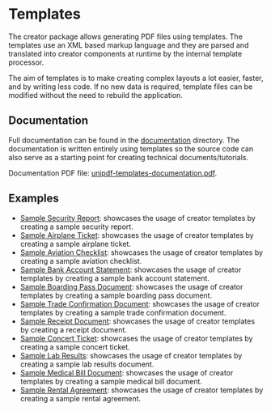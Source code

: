 # Templates

The creator package allows generating PDF files using templates. The templates
use an XML based markup language and they are parsed and translated into
creator components at runtime by the internal template processor.

The aim of templates is to make creating complex layouts a lot easier, faster,
and by writing less code. If no new data is required, template files can be
modified without the need to rebuild the application.

## Documentation

Full documentation can be found in the [documentation](documentation) directory.
The documentation is written entirely using templates so the source code can also serve as a
starting point for creating technical documents/tutorials.

Documentation PDF file: [unipdf-templates-documentation.pdf](documentation/unipdf-templates-documentation.pdf).

## Examples

- [Sample Security Report](security-report): showcases the usage of creator templates by creating a sample security report.
- [Sample Airplane Ticket](airplane-ticket): showcases the usage of creator templates by creating a sample airplane ticket.
- [Sample Aviation Checklist](aviation-checklist): showcases the usage of creator templates by creating a sample aviation checklist.
- [Sample Bank Account Statement](bank-account-statement): showcases the usage of creator templates by creating a sample bank account statement.
- [Sample Boarding Pass Document](boarding-pass): showcases the usage of creator templates by creating a sample boarding pass document.
- [Sample Trade Confirmation Document](trade-confirmation): showcases the usage of creator templates by creating a sample trade confirmation document.
- [Sample Receipt Document](receipt): showcases the usage of creator templates by creating a receipt document.
- [Sample Concert Ticket](concert-ticket): showcases the usage of creator templates by creating a sample concert ticket.
- [Sample Lab Results](lab-results): showcases the usage of creator templates by creating a sample lab results document.
- [Sample Medical Bill Document](medical-bill): showcases the usage of creator templates by creating a sample medical bill document.
- [Sample Rental Agreement](rental-agreement): showcases the usage of creator templates by creating a sample rental agreement.
